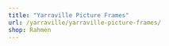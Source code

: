 ```yaml
---
title: "Yarraville Picture Frames"
url: /yarraville/yarraville-picture-frames/
shop: Rahmen
---
```

